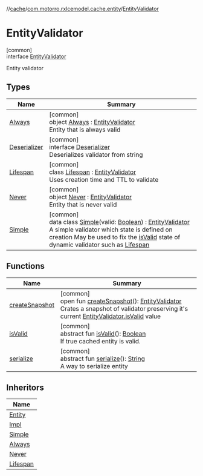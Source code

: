 //[cache](../../../index.md)/[com.motorro.rxlcemodel.cache.entity](../index.md)/[EntityValidator](index.md)

# EntityValidator

[common]\
interface [EntityValidator](index.md)

Entity validator

## Types

| Name | Summary |
|---|---|
| [Always](-always/index.md) | [common]<br>object [Always](-always/index.md) : [EntityValidator](index.md)<br>Entity that is always valid |
| [Deserializer](-deserializer/index.md) | [common]<br>interface [Deserializer](-deserializer/index.md)<br>Deserializes validator from string |
| [Lifespan](-lifespan/index.md) | [common]<br>class [Lifespan](-lifespan/index.md) : [EntityValidator](index.md)<br>Uses creation time and TTL to validate |
| [Never](-never/index.md) | [common]<br>object [Never](-never/index.md) : [EntityValidator](index.md)<br>Entity that is never valid |
| [Simple](-simple/index.md) | [common]<br>data class [Simple](-simple/index.md)(valid: [Boolean](https://kotlinlang.org/api/latest/jvm/stdlib/kotlin/-boolean/index.html)) : [EntityValidator](index.md)<br>A simple validator which state is defined on creation May be used to fix the [isValid](-simple/is-valid.md) state of dynamic validator such as [Lifespan](-lifespan/index.md) |

## Functions

| Name | Summary |
|---|---|
| [createSnapshot](create-snapshot.md) | [common]<br>open fun [createSnapshot](create-snapshot.md)(): [EntityValidator](index.md)<br>Crates a snapshot of validator preserving it's current [EntityValidator.isValid](is-valid.md) value |
| [isValid](is-valid.md) | [common]<br>abstract fun [isValid](is-valid.md)(): [Boolean](https://kotlinlang.org/api/latest/jvm/stdlib/kotlin/-boolean/index.html)<br>If true cached entity is valid. |
| [serialize](serialize.md) | [common]<br>abstract fun [serialize](serialize.md)(): [String](https://kotlinlang.org/api/latest/jvm/stdlib/kotlin/-string/index.html)<br>A way to serialize entity |

## Inheritors

| Name |
|---|
| [Entity](../-entity/index.md) |
| [Impl](../-entity/-impl/index.md) |
| [Simple](-simple/index.md) |
| [Always](-always/index.md) |
| [Never](-never/index.md) |
| [Lifespan](-lifespan/index.md) |
